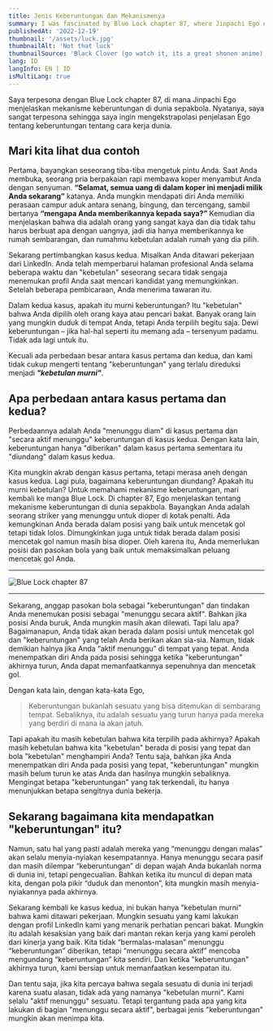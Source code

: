 ```yaml
---
title: Jenis Keberuntungan dan Mekanismenya
summary: I was fascinated by Blue Lock chapter 87, where Jinpachi Ego explains the mechanism of luck in the football world
publishedAt: '2022-12-19'
thumbnail: '/assets/luck.jpg'
thumbnailAlt: 'Not that luck'
thumbnailSource: 'Black Clover (go watch it, its a great shonen anime)'
lang: ID
langInfo: EN | ID
isMultiLang: true
---
```


Saya terpesona dengan Blue Lock chapter 87, di mana Jinpachi Ego menjelaskan mekanisme keberuntungan di dunia sepakbola. Nyatanya, saya sangat terpesona sehingga saya ingin mengekstrapolasi penjelasan Ego tentang keberuntungan tentang cara kerja dunia.

## Mari kita lihat dua contoh

Pertama, bayangkan seseorang tiba-tiba mengetuk pintu Anda. Saat Anda membuka, seorang pria berpakaian rapi membawa koper menyambut Anda dengan senyuman. **“Selamat, semua uang di dalam koper ini menjadi milik Anda sekarang”** katanya. Anda mungkin mendapati diri Anda memiliki perasaan campur aduk antara senang, bingung, dan tercengang, sambil bertanya **“mengapa Anda memberikannya kepada saya?”** Kemudian dia menjelaskan bahwa dia adalah orang yang sangat kaya dan dia tidak tahu harus berbuat apa dengan uangnya, jadi dia hanya memberikannya ke rumah sembarangan, dan rumahmu kebetulan adalah rumah yang dia pilih.

Sekarang pertimbangkan kasus kedua. Misalkan Anda ditawari pekerjaan dari LinkedIn. Anda telah memperbarui halaman profesional Anda selama beberapa waktu dan "kebetulan" seseorang secara tidak sengaja menemukan profil Anda saat mencari kandidat yang memungkinkan. Setelah beberapa pembicaraan, Anda menerima tawaran itu.

Dalam kedua kasus, apakah itu murni keberuntungan? Itu "kebetulan" bahwa Anda dipilih oleh orang kaya atau pencari bakat. Banyak orang lain yang mungkin duduk di tempat Anda, tetapi Anda terpilih begitu saja. Dewi keberuntungan – jika hal-hal seperti itu memang ada – tersenyum padamu. Tidak ada lagi untuk itu.

Kecuali ada perbedaan besar antara kasus pertama dan kedua, dan kami tidak cukup mengerti tentang "keberuntungan" yang terlalu direduksi menjadi **_"kebetulan murni"_**.

## Apa perbedaan antara kasus pertama dan kedua?

Perbedaannya adalah Anda "menunggu diam" di kasus pertama dan "secara aktif menunggu" keberuntungan di kasus kedua. Dengan kata lain, keberuntungan hanya "diberikan" dalam kasus pertama sementara itu "diundang" dalam kasus kedua.

Kita mungkin akrab dengan kasus pertama, tetapi merasa aneh dengan kasus kedua. Lagi pula, bagaimana keberuntungan diundang? Apakah itu murni kebetulan? Untuk memahami mekanisme keberuntungan, mari kembali ke manga Blue Lock. Di chapter 87, Ego menjelaskan tentang mekanisme keberuntungan di dunia sepakbola. Bayangkan Anda adalah seorang striker yang menunggu untuk dioper di kotak penalti. Ada kemungkinan Anda berada dalam posisi yang baik untuk mencetak gol tetapi tidak lolos. Dimungkinkan juga untuk tidak berada dalam posisi mencetak gol namun masih bisa dioper. Oleh karena itu, Anda memerlukan posisi dan pasokan bola yang baik untuk memaksimalkan peluang mencetak gol Anda.

---

![Blue Lock chapter 87](/assets/luck_2.png)

---

Sekarang, anggap pasokan bola sebagai "keberuntungan" dan tindakan Anda menemukan posisi sebagai "menunggu secara aktif". Bahkan jika posisi Anda buruk, Anda mungkin masih akan dilewati. Tapi lalu apa? Bagaimanapun, Anda tidak akan berada dalam posisi untuk mencetak gol dan "keberuntungan" yang telah Anda berikan akan sia-sia. Namun, tidak demikian halnya jika Anda “aktif menunggu” di tempat yang tepat. Anda menempatkan diri Anda pada posisi sehingga ketika "keberuntungan" akhirnya turun, Anda dapat memanfaatkannya sepenuhnya dan mencetak gol.

Dengan kata lain, dengan kata-kata Ego,

> Keberuntungan bukanlah sesuatu yang bisa ditemukan di sembarang tempat. Sebaliknya, itu adalah sesuatu yang turun hanya pada mereka yang berdiri di mana ia akan jatuh.

Tapi apakah itu masih kebetulan bahwa kita terpilih pada akhirnya? Apakah masih kebetulan bahwa kita "kebetulan" berada di posisi yang tepat dan bola "kebetulan" menghampiri Anda? Tentu saja, bahkan jika Anda menempatkan diri Anda pada posisi yang tepat, "keberuntungan" mungkin masih belum turun ke atas Anda dan hasilnya mungkin sebaliknya. Mengingat betapa "keberuntungan" yang tak terkendali, itu hanya menunjukkan betapa sengitnya dunia bekerja.

## Sekarang bagaimana kita mendapatkan "keberuntungan" itu?

Namun, satu hal yang pasti adalah mereka yang “menunggu dengan malas” akan selalu menyia-nyiakan kesempatannya. Hanya menunggu secara pasif dan masih dilempar “keberuntungan” di depan wajah Anda bukanlah norma di dunia ini, tetapi pengecualian. Bahkan ketika itu muncul di depan mata kita, dengan pola pikir “duduk dan menonton”, kita mungkin masih menyia-nyiakannya pada akhirnya.

Sekarang kembali ke kasus kedua, ini bukan hanya "kebetulan murni" bahwa kami ditawari pekerjaan. Mungkin sesuatu yang kami lakukan dengan profil LinkedIn kami yang menarik perhatian pencari bakat. Mungkin itu adalah kesaksian yang baik dari mantan rekan kerja yang kami peroleh dari kinerja yang baik. Kita tidak “bermalas-malasan” menunggu “keberuntungan” diberikan, tetapi “menunggu secara aktif” mencoba mengundang “keberuntungan” kita sendiri. Dan ketika "keberuntungan" akhirnya turun, kami bersiap untuk memanfaatkan kesempatan itu.

Dan tentu saja, jika kita percaya bahwa segala sesuatu di dunia ini terjadi karena suatu alasan, tidak ada yang namanya "kebetulan murni". Kami selalu "aktif menunggu" sesuatu. Tetapi tergantung pada apa yang kita lakukan di bagian "menunggu secara aktif", berbagai jenis "keberuntungan" mungkin akan menimpa kita.
